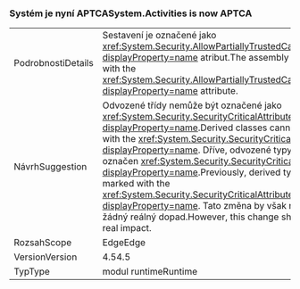### <a name="systemactivities-is-now-aptca"></a><span data-ttu-id="09a40-101">Systém je nyní APTCA</span><span class="sxs-lookup"><span data-stu-id="09a40-101">System.Activities is now APTCA</span></span>

|   |   |
|---|---|
|<span data-ttu-id="09a40-102">Podrobnosti</span><span class="sxs-lookup"><span data-stu-id="09a40-102">Details</span></span>|<span data-ttu-id="09a40-103">Sestavení je označené jako <xref:System.Security.AllowPartiallyTrustedCallersAttribute?displayProperty=name> atribut.</span><span class="sxs-lookup"><span data-stu-id="09a40-103">The assembly is marked with the <xref:System.Security.AllowPartiallyTrustedCallersAttribute?displayProperty=name> attribute.</span></span>|
|<span data-ttu-id="09a40-104">Návrh</span><span class="sxs-lookup"><span data-stu-id="09a40-104">Suggestion</span></span>|<span data-ttu-id="09a40-105">Odvozené třídy nemůže být označené jako <xref:System.Security.SecurityCriticalAttribute?displayProperty=name>.</span><span class="sxs-lookup"><span data-stu-id="09a40-105">Derived classes cannot be marked with the <xref:System.Security.SecurityCriticalAttribute?displayProperty=name>.</span></span> <span data-ttu-id="09a40-106">Dříve, odvozené typy musí být označen <xref:System.Security.SecurityCriticalAttribute?displayProperty=name>.</span><span class="sxs-lookup"><span data-stu-id="09a40-106">Previously, derived types had to be marked with the <xref:System.Security.SecurityCriticalAttribute?displayProperty=name>.</span></span> <span data-ttu-id="09a40-107">Tato změna by však neměla mít žádný reálný dopad.</span><span class="sxs-lookup"><span data-stu-id="09a40-107">However, this change should have no real impact.</span></span>|
|<span data-ttu-id="09a40-108">Rozsah</span><span class="sxs-lookup"><span data-stu-id="09a40-108">Scope</span></span>|<span data-ttu-id="09a40-109">Edge</span><span class="sxs-lookup"><span data-stu-id="09a40-109">Edge</span></span>|
|<span data-ttu-id="09a40-110">Version</span><span class="sxs-lookup"><span data-stu-id="09a40-110">Version</span></span>|<span data-ttu-id="09a40-111">4.5</span><span class="sxs-lookup"><span data-stu-id="09a40-111">4.5</span></span>|
|<span data-ttu-id="09a40-112">Typ</span><span class="sxs-lookup"><span data-stu-id="09a40-112">Type</span></span>|<span data-ttu-id="09a40-113">modul runtime</span><span class="sxs-lookup"><span data-stu-id="09a40-113">Runtime</span></span>|

